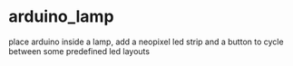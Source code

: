 arduino_lamp
============

place arduino inside a lamp,
add a neopixel led strip and a button to cycle between some predefined led layouts
